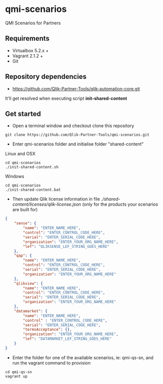 # qmi-scenarios

QMI Scenarios for Partners

## Requirements
* Virtualbox 5.2.x +
* Vagrant 2.1.2 +
* Git

## Repository dependencies
* https://github.com/Qlik-Partner-Tools/qlik-automation-core.git

It'll get resolved when executing script **init-shared-content**

## Get started
* Open a terminal window and checkout clone this repository

```
git clone https://github.com/Qlik-Partner-Tools/qmi-scenarios.git

```

* Enter qmi-scenarios folder and initialise folder "shared-content"

Linux and OSX
```
cd qmi-scenarios
./init-shared-content.sh

```
Windows
```
cd qmi-scenarios
./init-shared-content.bat

```

* Then update Qlik license information in file *./shared-content/licenses/qlik-license.json* (only for the products your scenarios are built for)

```json
{
    "sense": {
        "name": "ENTER_NAME_HERE",
        "control": "ENTER_CONTROL_CODE_HERE",
        "serial": "ENTER_SERIAL_CODE_HERE",
        "organization": "ENTER_YOUR_ORG_NAME_HERE",
        "lef": "QLIKSENSE_LEF_STRING_GOES_HERE"
    },
    "qap": {
        "name": "ENTER_NAME_HERE",
        "control": "ENTER_CONTROL_CODE_HERE",
        "serial": "ENTER_SERIAL_CODE_HERE",
        "organization": "ENTER_YOUR_ORG_NAME_HERE"
    },
    "qlikview": {
        "name": "ENTER_NAME_HERE",
        "control": "ENTER_CONTROL_CODE_HERE",
        "serial": "ENTER_SERIAL_CODE_HERE",
        "organization": "ENTER_YOUR_ORG_NAME_HERE"
    },
    "datamarket": {
        "name": "ENTER_NAME_HERE",
        "control" : "ENTER_CONTROL_CODE_HERE",
        "serial": "ENTER_SERIAL_CODE_HERE",
        "termsAcceptance": {},
        "organization": "ENTER_YOUR_ORG_NAME_HERE",
        "lef": "DATAMARKET_LEF_STRING_GOES_HERE"
    }
}
```

* Enter the folder for one of the available scenarios, ie: qmi-qs-sn, and run the vagrant command to provision

```
cd qmi-qs-sn
vagrant up
```


